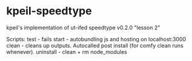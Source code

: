 # kpeil-speedtype
kpeil's implementation of ut-ifed speedtype
v0.2.0 "lesson 2"

Scripts:
test - fails
start - autobundling js and hosting on localhost:3000
clean - cleans up outputs. Autocalled post install (for comfy clean runs
        whenever).
uninstall - clean + rm node_modules

